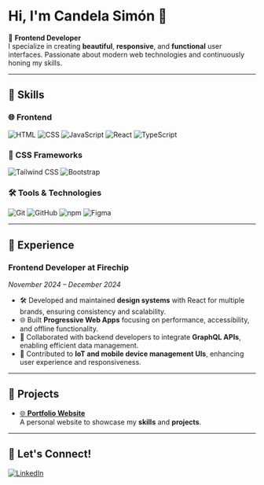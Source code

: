 # Hi, I'm Candela Simón 👋

🌟 **Frontend Developer**  
I specialize in creating **beautiful**, **responsive**, and **functional** user interfaces. Passionate about modern web technologies and continuously honing my skills.  

---

## 🚀 **Skills**

### 🌐 Frontend
![HTML](https://img.shields.io/badge/-HTML-black?style=flat-square&logo=html5&logoColor=white)
![CSS](https://img.shields.io/badge/-CSS-black?style=flat-square&logo=css3&logoColor=white)
![JavaScript](https://img.shields.io/badge/-JavaScript-black?style=flat-square&logo=javascript&logoColor=white)
![React](https://img.shields.io/badge/-React-black?style=flat-square&logo=react&logoColor=white)
![TypeScript](https://img.shields.io/badge/-TypeScript-black?style=flat-square&logo=typescript&logoColor=white)

### 🎨 CSS Frameworks
![Tailwind CSS](https://img.shields.io/badge/-Tailwind%20CSS-black?style=flat-square&logo=tailwindcss&logoColor=white)
![Bootstrap](https://img.shields.io/badge/-Bootstrap-black?style=flat-square&logo=bootstrap&logoColor=white)

### 🛠️ Tools & Technologies
![Git](https://img.shields.io/badge/-Git-black?style=flat-square&logo=git&logoColor=white)
![GitHub](https://img.shields.io/badge/-GitHub-black?style=flat-square&logo=github&logoColor=white)
![npm](https://img.shields.io/badge/-npm-black?style=flat-square&logo=npm&logoColor=white)
![Figma](https://img.shields.io/badge/-Figma-black?style=flat-square&logo=figma&logoColor=white)

---

## 💼 **Experience**

### **Frontend Developer** at **Firechip**  
*November 2024 – December 2024*  

- 🛠️ Developed and maintained **design systems** with React for multiple brands, ensuring consistency and scalability.  
- 🌐 Built **Progressive Web Apps** focusing on performance, accessibility, and offline functionality.  
- 🔗 Collaborated with backend developers to integrate **GraphQL APIs**, enabling efficient data management.  
- 📱 Contributed to **IoT and mobile device management UIs**, enhancing user experience and responsiveness.  

---

## 🌟 **Projects**

- [🌐 **Portfolio Website**](https://candela-sv.github.io)  
  A personal website to showcase my **skills** and **projects**.  

---

## 🤝 **Let's Connect!**

[![LinkedIn](https://img.shields.io/badge/-LinkedIn-black?style=flat-square&logo=linkedin&logoColor=white)](https://www.linkedin.com/in/candela-simón-verdaguer/)  
